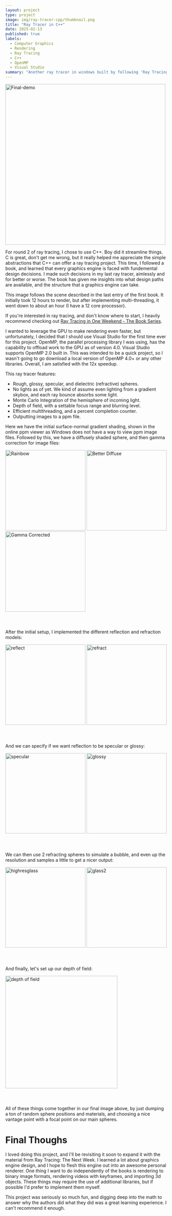 ```yaml
---
layout: project
type: project
image: img/ray-tracer-cpp/thumbnail.png
title: "Ray Tracer in C++"
date: 2025-02-13
published: true
labels:
  - Computer Graphics
  - Rendering
  - Ray Tracing
  - C++
  - OpenMP
  - Visual Studio
summary: "Another ray tracer in windows built by following 'Ray Tracing in One Weekend.'"
---
```


<img class="border float-start" style="padding-right:40px;" src="../img/ray-tracer-cpp/final-demo.png" width="500px" alt="Final-demo">

For round 2 of ray tracing, I chose to use C++. Boy did it streamline things. C is great, don't get me wrong, but it really helped me appreciate the simple abstractions that C++ can offer a ray tracing project. This time, I followed a book, and learned that every graphics engine is faced with fundemental design decisions. I made such decisions in my last ray tracer, aimlessly and for better or worse. The book has given me insights into what design paths are available, and the structure that a graphics engine can take.

This image follows the scene described in the last entry of the first book. It initially took 12 hours to render, but after implementing multi-threading, it went down to about an hour (I have a 12 core processor).

If you're interested in ray tracing, and don't know where to start, I heavily recommend checking out [Ray Tracing in One Weekend - The Book Series](https://raytracing.github.io/).

I wanted to leverage the GPU to make rendering even faster, but unfortunately, I decided that I should use Visual Studio for the first time ever for this project. OpenMP, the parallel processing library I was using, has the capability to offload work to the GPU as of version 4.0. Visual Studio supports OpenMP 2.0 built in. This was intended to be a quick project, so I wasn't going to go download a local version of OpenMP 4.0+ or any other libraries. Overall, I am satisfied with the 12x speedup.


This ray tracer features:
- Rough, glossy, specular, and dielectric (refractive) spheres.
- No lights as of yet. We kind of assume even lighting from a gradient skybox, and each ray bounce absorbs some light.
- Monte Carlo Integration of the hemisphere of incoming light.
- Depth of field, with a settable focus range and blurring level.
- Efficient multithreading, and a percent completion counter.
- Outputting images to a ppm file.


Here we have the initial surface-normal gradient shading, shown in the online ppm viewer as Windows does not have a way to view ppm image files. Followed by this, we have a diffusely shaded sphere, and then gamma correction for image files:

<div style="padding-bottom:40px;">
  <span>
    <img class="border" src="../img/ray-tracer-cpp/rainbow.png" height="250px" alt="Rainbow">
  </span>
  <span>
    <img class="border" src="../img/ray-tracer-cpp/better-diffuse.png" height="250px" alt="Better Diffuse">
  </span>
  <span>
    <img class="border" src="../img/ray-tracer-cpp/gamma-corrected.png" height="250px" alt="Gamma Corrected">
  </span>
</div>

 
After the initial setup, I implemented the different reflection and refraction models:

<div style="padding-bottom:40px;">
  <span>
    <img class="border" src="../img/ray-tracer-cpp/rough-reflect.png" height="250px" alt="reflect">
  </span>
  <span>
    <img class="border" src="../img/ray-tracer-cpp/refract.png" height="250px" alt="refract">
  </span>
</div>


And we can specify if we want reflection to be specular or glossy:

<div style="padding-bottom:40px;">
  <span>
    <img class="border" src="../img/ray-tracer-cpp/specular-reflect.png" height="250px" alt="specular">
  </span>
  <span>
    <img class="border" src="../img/ray-tracer-cpp/rough-reflect.png" height="250px" alt="glossy">
  </span>
</div>


We can then use 2 refracting spheres to simulate a bubble, and even up the resolution and samples a little to get a nicer output:

<div style="padding-bottom:40px;">
  <span>
    <img class="border" src="../img/ray-tracer-cpp/lamb.png" height="250px" alt="highresglass">
  </span>
  <span>
    <img class="border" src="../img/ray-tracer-cpp/air-bubble.png" height="250px" alt="glass2">
  </span>
</div>


And finally, let's set up our depth of field:

<div  style="padding-bottom:40px;">
  <img class="border" src="../img/ray-tracer-cpp/depth1.png" height="350px" alt="depth of field">
</div>

All of these things come together in our final image above, by just dumping a ton of random sphere positions and materials, and choosing a nice vantage point with a focal point on our main spheres.

# Final Thoughs

I loved doing this project, and I'll be revisiting it soon to expand it with the material from Ray Tracing: The Next Week. I learned a lot about graphics engine design, and I hope to flesh this engine out into an awesome personal renderer. One thing I want to do independently of the books is rendering to binary image formats, rendering videos with keyframes, and importing 3d objects. These things may require the use of additional libraries, but if possible I'd prefer to implement them myself.

This project was seriously so much fun, and digging deep into the math to answer why the authors did what they did was a great learning experience. I can't recommend it enough.
